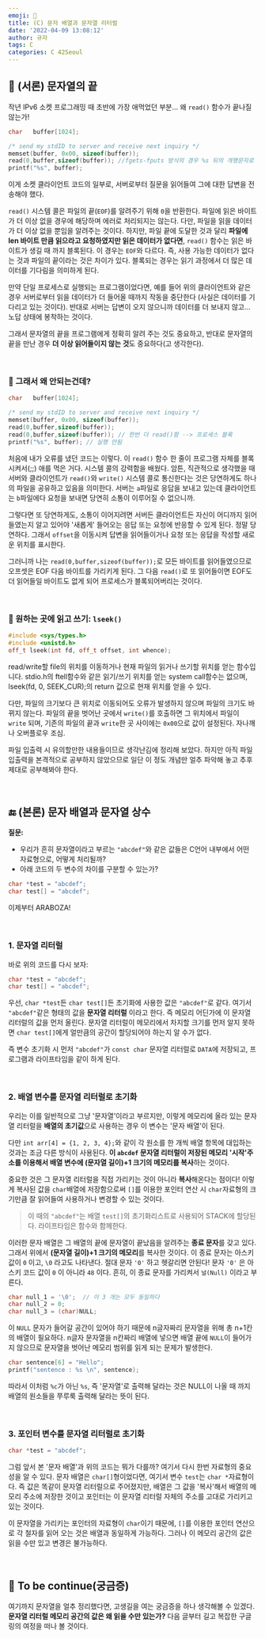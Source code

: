 ```yaml
---
emoji: 🌱
title: (C) 문자 배열과 문자열 리터럴
date: '2022-04-09 13:08:12'
author: 규자
tags: C
categories: C 42Seoul
---
```


## 🙌 (서론) 문자열의 끝
작년 IPv6 소켓 프로그래밍 때 초반에 가장 애먹었던 부분... 왜 `read()` 함수가 끝나질 않는가!

```cpp
char   buffer[1024];

/* send my stdID to server and receive next inquiry */
memset(buffer, 0x00, sizeof(buffer));
read(0,buffer,sizeof(buffer)); //fgets-fputs 방식의 경우 %s 뒤의 개행문자로 인해 입력이 종료됨 (서버가 반응할 수 없음)
printf("%s", buffer);
```
이게 소켓 클라이언트 코드의 일부로, 서버로부터 질문을 읽어들여 그에 대한 답변을 전송해야 했다.

`read()` 시스템 콜은 파일의 끝(`EOF`)를 알려주기 위해 `0`을 반환한다. 파일에 읽은 바이트가 더 이상 없을 경우에 해당하며 에러로 처리되지는 않는다. 다만, 파일을 읽을 데이터가 더 이상 없을 뿐임을 알려주는 것이다. 하지만, 파일 끝에 도달한 것과 달리 **파일에 len 바이트 만큼 읽으라고 요청하였지만 읽은 데이터가 없다면**, `read()` 함수는 읽은 바이트가 생길 때 까지 블록된다. 이 경우는 `EOF`와 다르다. 즉, 사용 가능한 데이터가 없다는 것과 파일의 끝이라는 것은 차이가 있다. 블록되는 경우는 읽기 과정에서 더 많은 데이터를 기다림을 의미하게 된다.

만약 단일 프로세스로 실행되는 프로그램이었다면, 예를 들어 위의 클라이언트와 같은 경우 서버로부터 읽을 데이터가 더 들어올 때까지 작동을 중단한다 (사실은 데이터를 기다리고 있는 것이다). 반대로 서버는 답변이 오지 않으니까 데이터를 더 보내지 않고... 노답 상태에 봉착하는 것이다. 

그래서 문자열의 끝을 프로그램에게 정확히 알려 주는 것도 중요하고, 반대로 문자열의 끝을 만난 경우 **더 이상 읽어들이지 않는 것**도 중요하다(고 생각한다).

<br/>

### 📌 그래서 왜 안되는건데?
```cpp
char   buffer[1024];

/* send my stdID to server and receive next inquiry */
memset(buffer, 0x00, sizeof(buffer));
read(0,buffer,sizeof(buffer)); 
read(0,buffer,sizeof(buffer)); // 한번 더 read()함 --> 프로세스 블록
printf("%s", buffer); // 실행 안됨
```

처음에 내가 오류를 냈던 코드는 이렇다. 이 `read()` 함수 한 줄이 프로그램 자체를 블록시켜서(;;) 애를 먹은 거다. 시스템 콜의 강력함을 배웠다. 암튼, 직관적으로 생각했을 때 서버와 클라이언트가 `read()`와 `write()` 시스템 콜로 통신한다는 것은 당연하게도 하나의 파일을 공유하고 있음을 의미한다. 서버는 `a`파일로 응답을 보내고 있는데 클라이언트는 `b`파일에다 요청을 보내면 당연히 소통이 이루어질 수 없으니까. 

그렇다면 또 당연하게도, 소통이 이어지려면 서버든 클라이언트든 자신이 어디까지 읽어들였는지 알고 있어야 '새롭게' 들어오는 응답 또는 요청에 반응할 수 있게 된다. 정말 당연하다. 그래서 `offset`을 이동시켜 답변을 읽어들이거나 요청 또는 응답을 작성할 새로운 위치를 표시한다. 

그러니까 나는 `read(0,buffer,sizeof(buffer));`로 모든 바이트를 읽어들였으므로 오프셋은 EOF 다음 바이트를 가리키게 된다. 그 다음 `read()`로 또 읽어들이면 EOF도 더 읽어들일 바이트도 없게 되어 프로세스가 블록되어버리는 것이다.

<br/>

### 📌 원하는 곳에 읽고 쓰기: `lseek()`
```cpp
#include <sys/types.h>
#include <unistd.h>
off_t lseek(int fd, off_t offset, int whence);
```
read/write할 file의 위치를 이동하거나 현재 파일의 읽거나 쓰기할 위치를 얻는 함수입니다. stdio.h의 ftell함수와 같은 읽기/쓰기 위치를 얻는 system call함수는 없으며, lseek(fd, 0, SEEK_CUR);의 return 값으로 현재 위치를 얻을 수 있다.

다만, 파일의 크기보다 큰 위치로 이동되어도 오류가 발생하지 않으며 파일의 크기도 바뀌지 않는다. 파일의 끝을 벗어난 곳에서 `write()`를 호출하면 그 위치에서 파일이 `write` 되며, 기존의 파일의 끝과 `write`한 곳 사이에는 `0x00`으로 값이 설정된다. 자나깨나 오버플로우 조심.

파일 입출력 시 유의할만한 내용들이므로 생각난김에 정리해 보았다. 하지만 아직 파일 입출력을 본격적으로 공부하지 않았으므로 일단 이 정도 개념만 얼추 파악해 놓고 추후 제대로 공부해봐야 한다.

<br/>

## 🔚 (본론) 문자 배열과 문자열 상수
**질문:**
- 우리가 흔히 문자열이라고 부르는 `"abcdef"`와 같은 값들은 C언어 내부에서 어떤 자료형으로, 어떻게 처리될까?
- 아래 코드의 두 변수의 차이를 구분할 수 있는가?
```cpp
char *test = "abcdef";
char test[] = "abcdef";
```
이제부터 ARABOZA!

<br/>

### 1. 문자열 리터럴
바로 위의 코드를 다시 보자:
```cpp
char *test = "abcdef";
char test[] = "abcdef";
```

우선, `char *test`든 `char test[]`든 초기화에 사용한 값은 `"abcdef"`로 같다. 여기서 `"abcdef"`같은 형태의 값을 **문자열 리터럴** 이라고 한다. 즉 메모리 어딘가에 이 문자열 리터럴의 값을 먼저 올린다. 문자열 리터럴이 메모리에서 차지할 크기를 먼저 알지 못하면 `char test[]`에게 얼만큼의 공간이 할당되어야 하는지 알 수가 없다.

즉 변수 초기화 시 먼저 `"abcdef"`가 `const char` 문자열 리터럴로 `DATA`에 저장되고, 프로그램과 라이프타임을 같이 하게 된다.

<br/>

### 2. 배열 변수를 문자열 리터럴로 초기화
우리는 이를 일반적으로 그냥 '문자열'이라고 부르지만, 이렇게 메모리에 올라 있는 문자열 리터럴을 **배열의 초기값**으로 사용하는 경우 이 변수는 '문자 배열'이 된다. 

다만 `int arr[4] = {1, 2, 3, 4};`와 같이 각 원소를 한 개씩 배열 항목에 대입하는 것과는 조금 다른 방식이 사용된다. **이 `abcdef` 문자열 리터럴이 저장된 메모리 '시작'주소를 이용해서 배열 변수에 (문자열 길이)+1 크기의 메모리를 복사**하는 것이다.

중요한 것은 그 문자열 리터럴을 직접 가리키는 것이 아니라 **복사**해온다는 점이다! 이렇게 복사된 값을 `char`배열에 저장함으로써 `[]`를 이용한 포인터 연산 시 `char`자료형의 크기만큼 잘 읽어들여 사용하거나 변경할 수 있는 것이다.

> 이 때의 `"abcdef"`는 배열 `test[]`의 초기화리스트로 사용되어 STACK에 할당된다. 라이프타임은 함수와 함께한다.

이러한 문자 배열은 그 배열의 끝에 문자열이 끝났음을 알려주는 **종료 문자**를 갖고 있다. 그래서 위에서 **(문자열 길이)+1 크기의 메모리**를 복사한 것이다. 이 종료 문자는 아스키 값이 `0` 이고, `\0` 라고도 나타낸다. 절대 문자 `'0'` 하고 헷갈리면 안된다! 문자 `'0'` 은 아스키 코드 값이 `0` 이 아니라 `48` 이다. 흔히, 이 종료 문자를 가리켜서 `널(Null)` 이라고 부른다.

```cpp
char null_1 = '\0';  // 이 3 개는 모두 동일하다
char null_2 = 0;
char null_3 = (char)NULL;
```
이 `NULL` 문자가 들어갈 공간이 있어야 하기 때문에 n글자짜리 문자열을 위해 총 n+1칸의 배열이 필요하다. n글자 문자열을 n칸짜리 배열에 넣으면 배열 끝에 `NULL`이 들어가지 않으므로 문자열을 벗어난 메모리 범위를 읽게 되는 문제가 발생한다.

```cpp
char sentence[6] = "Hello";
printf("sentence : %s \n", sentence);
```
따라서 이처럼 `%c`가 아닌 `%s`, 즉 '문자열'로 출력해 달라는 것은 NULL이 나올 때 까지 배열의 원소들을 쭈루룩 출력해 달라는 뜻이 된다.

<br/>

### 3. 포인터 변수를 문자열 리터럴로 초기화
```cpp
char *test = "abcdef";
```
그럼 앞서 본 '문자 배열'과 위의 코드는 뭐가 다를까? 여기서 다시 한번 자료형의 중요성을 알 수 있다. 문자 배열은 `char[]`형이었다면, 여기서 변수 `test`는 `char *`자료형이다. 즉 값은 똑같이 문자열 리터럴으로 주어졌지만, 배열은 그 값을 '복사'해서 배열의 메모리 주소에 저장한 것이고 포인터는 이 문자열 리터럴 자체의 주소를 고대로 가리키고 있는 것이다. 

이 문자열을 가리키는 포인터의 자료형이 `char`이기 때문에,  `[]`를 이용한 포인터 연산으로 각 철자를 읽어 오는 것은 배열과 동일하게 가능하다. 그러나 이 메모리 공간의 값은 읽을 수만 있고 변경은 불가능하다.

<br/>

## 🤔 To be continue(궁금증)

여기까지 문자열을 얼추 정리했다면, 고생길을 여는 궁금증을 하나 생각해볼 수 있겠다. **문자열 리터럴 메모리 공간의 값은 왜 읽을 수만 있는가?** 다음 글부터 길고 복잡한 구글링의 여정을 떠나 볼 것이다. 
<br/>

```toc
```